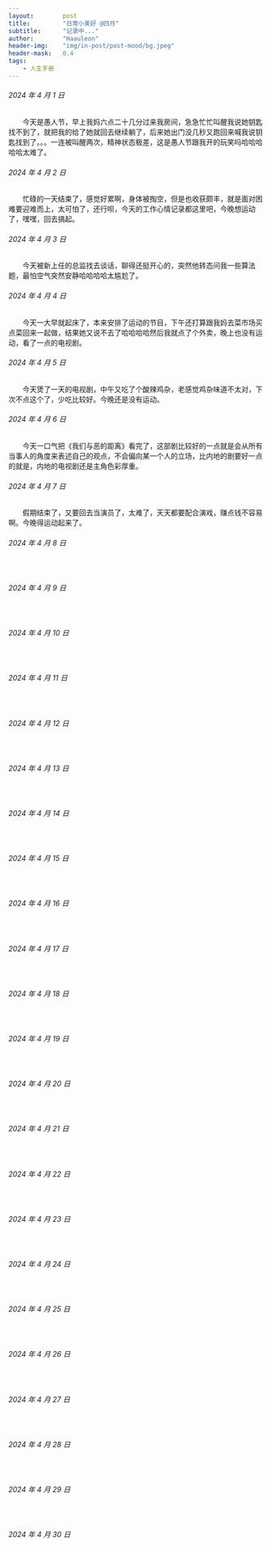 ```yaml
---
layout:        post
title:         "日常小美好 @四月"
subtitle:      "记录中..."
author:        "Haauleon"
header-img:    "img/in-post/post-mood/bg.jpeg"
header-mask:   0.4
tags:
    - 人生手册
---
```


###### 2024 年 4 月 1 日
&emsp;&emsp;今天是愚人节，早上我妈六点二十几分过来我房间，急急忙忙叫醒我说她钥匙找不到了，就把我的给了她就回去继续躺了，后来她出门没几秒又跑回来喊我说钥匙找到了。。。一连被叫醒两次，精神状态极差，这是愚人节跟我开的玩笑吗哈哈哈哈哈太难了。

###### 2024 年 4 月 2 日
&emsp;&emsp;忙碌的一天结束了，感觉好累啊，身体被掏空，但是也收获颇丰，就是面对困难要迎难而上，太可怕了，还行呗，今天的工作心情记录都这里吧，今晚想运动了，嘿嘿，回去搞起。

###### 2024 年 4 月 3 日
&emsp;&emsp;今天被新上任的总监找去谈话，聊得还挺开心的，突然他转态问我一些算法题，最怕空气突然安静哈哈哈哈太尴尬了。

###### 2024 年 4 月 4 日
&emsp;&emsp;今天一大早就起床了，本来安排了运动的节目，下午还打算跟我妈去菜市场买点菜回来一起做，结果她又说不去了哈哈哈哈然后我就点了个外卖，晚上也没有运动，看了一点的电视剧。

###### 2024 年 4 月 5 日
&emsp;&emsp;今天煲了一天的电视剧，中午又吃了个酸辣鸡杂，老感觉鸡杂味道不太对，下次不点这个了，少吃比较好。今晚还是没有运动。

###### 2024 年 4 月 6 日
&emsp;&emsp;今天一口气把《我们与恶的距离》看完了，这部剧比较好的一点就是会从所有当事人的角度来表述自己的观点，不会偏向某一个人的立场，比内地的剧要好一点的就是，内地的电视剧还是主角色彩厚重。

###### 2024 年 4 月 7 日
&emsp;&emsp;假期结束了，又要回去当演员了，太难了，天天都要配合演戏，赚点钱不容易啊。今晚得运动起来了。

###### 2024 年 4 月 8 日
&emsp;&emsp;

###### 2024 年 4 月 9 日
&emsp;&emsp;

###### 2024 年 4 月 10 日
&emsp;&emsp;

###### 2024 年 4 月 11 日
&emsp;&emsp;

###### 2024 年 4 月 12 日
&emsp;&emsp;

###### 2024 年 4 月 13 日
&emsp;&emsp;

###### 2024 年 4 月 14 日
&emsp;&emsp;

###### 2024 年 4 月 15 日
&emsp;&emsp;

###### 2024 年 4 月 16 日
&emsp;&emsp;

###### 2024 年 4 月 17 日
&emsp;&emsp;

###### 2024 年 4 月 18 日
&emsp;&emsp;

###### 2024 年 4 月 19 日
&emsp;&emsp;

###### 2024 年 4 月 20 日
&emsp;&emsp;

###### 2024 年 4 月 21 日
&emsp;&emsp;

###### 2024 年 4 月 22 日
&emsp;&emsp;

###### 2024 年 4 月 23 日
&emsp;&emsp;

###### 2024 年 4 月 24 日
&emsp;&emsp;

###### 2024 年 4 月 25 日
&emsp;&emsp;

###### 2024 年 4 月 26 日
&emsp;&emsp;

###### 2024 年 4 月 27 日
&emsp;&emsp;

###### 2024 年 4 月 28 日
&emsp;&emsp;

###### 2024 年 4 月 29 日
&emsp;&emsp;

###### 2024 年 4 月 30 日
&emsp;&emsp;